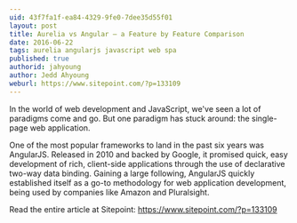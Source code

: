 ```yaml
---
uid: 43f7fa1f-ea84-4329-9fe0-7dee35d55f01
layout: post
title: Aurelia vs Angular — a Feature by Feature Comparison
date: 2016-06-22
tags: aurelia angularjs javascript web spa
published: true
authorid: jahyoung
author: Jedd Ahyoung
weburl: https://www.sitepoint.com/?p=133109
---
```


In the world of web development and JavaScript, we've seen a lot of paradigms come and go. But one paradigm has stuck around: the single-page web application.

One of the most popular frameworks to land in the past six years was AngularJS. Released in 2010 and backed by Google, it promised quick, easy development of rich, client-side applications through the use of declarative two-way data binding. Gaining a large following, AngularJS quickly established itself as a go-to methodology for web application development, being used by companies like Amazon and Pluralsight.

Read the entire article at Sitepoint: https://www.sitepoint.com/?p=133109

